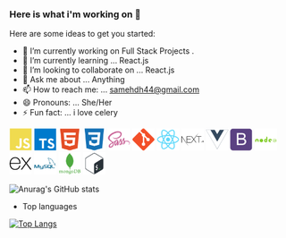 ### Here is what i'm working on 👋



Here are some ideas to get you started:
- 🔭 I’m currently working on Full Stack Projects .
- 🌱 I’m currently learning ... React.js
- 👯 I’m looking to collaborate on ... React.js
- 💬 Ask me about ... Anything
- 📫 How to reach me: ... samehdh44@gmail.com
- 😄 Pronouns: ... She/Her
- ⚡ Fun fact: ... i love celery


<p>
<img width="40" height="40" alt="javascript" src="./icons/javascript-plain.svg"/>
<img width="40" height="40" alt="typescript" src="./icons/typescript-plain.svg"/>
<img width="40" height="40" alt="HTML5" src="./icons/html5-plain.svg"/>
<img width="40" height="40" alt="CSS3" src="./icons/css3-plain.svg"/>
<img width="40" height="40" alt="sass" src="./icons/sass-original.svg"/>
<img width="40" height="40" alt="git" src="./icons/git-plain.svg"/>
<img width="40" height="40" alt="react" src="./icons/react-original.svg"/>
<img width="40" height="40" alt="nextjs" src="./icons/nextjs.svg"/>
<img width="40" height="40" alt="vuejs" src="./icons/vuejs-plain.svg"/>
<img width="40" height="40" alt="bootstrap" src="./icons/bootstrap-plain.svg"/>
<img width="40" height="40" alt="nodejs" src="./icons/nodejs-plain-wordmark.svg"/>
<img width="40" height="40" alt="express" src="./icons/express-original.svg"/>
<img width="40" height="40" alt="mysql" src="./icons/mysql-plain-wordmark.svg"/>
<img width="40" height="40" alt="mongodb" src="./icons/mongodb-plain-wordmark.svg"/>
<img width="40" height="40" alt="bash" src="./icons/bash-original.svg"/>
</p>







![Anurag's GitHub stats](https://github-readme-stats.vercel.app/api?username=Fares-sghaier&hide=issues&show_icons=true)

- Top languages

[![Top Langs](https://github-readme-stats.vercel.app/api/top-langs/?username=Fares-sghaier)](https://github.com/anuraghazra/github-readme-stats)
